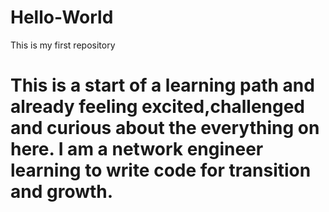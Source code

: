 # Hello-World
This is my first repository
# This is a start of a learning path and already feeling excited,challenged and curious about the everything on here. I am a network engineer learning to write code for transition and growth.

